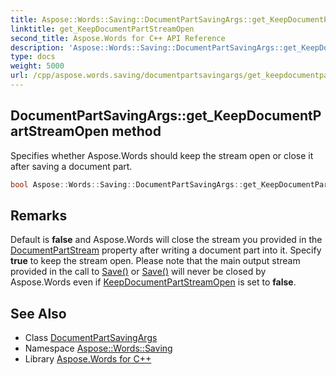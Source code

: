 ```yaml
---
title: Aspose::Words::Saving::DocumentPartSavingArgs::get_KeepDocumentPartStreamOpen method
linktitle: get_KeepDocumentPartStreamOpen
second_title: Aspose.Words for C++ API Reference
description: 'Aspose::Words::Saving::DocumentPartSavingArgs::get_KeepDocumentPartStreamOpen method. Specifies whether Aspose.Words should keep the stream open or close it after saving a document part in C++.'
type: docs
weight: 5000
url: /cpp/aspose.words.saving/documentpartsavingargs/get_keepdocumentpartstreamopen/
---
```

## DocumentPartSavingArgs::get_KeepDocumentPartStreamOpen method


Specifies whether Aspose.Words should keep the stream open or close it after saving a document part.

```cpp
bool Aspose::Words::Saving::DocumentPartSavingArgs::get_KeepDocumentPartStreamOpen() const
```

## Remarks


Default is **false** and Aspose.Words will close the stream you provided in the [DocumentPartStream](../get_documentpartstream/) property after writing a document part into it. Specify **true** to keep the stream open. Please note that the main output stream provided in the call to [Save()](../) or [Save()](../) will never be closed by Aspose.Words even if [KeepDocumentPartStreamOpen](./) is set to **false**.

## See Also

* Class [DocumentPartSavingArgs](../)
* Namespace [Aspose::Words::Saving](../../)
* Library [Aspose.Words for C++](../../../)
